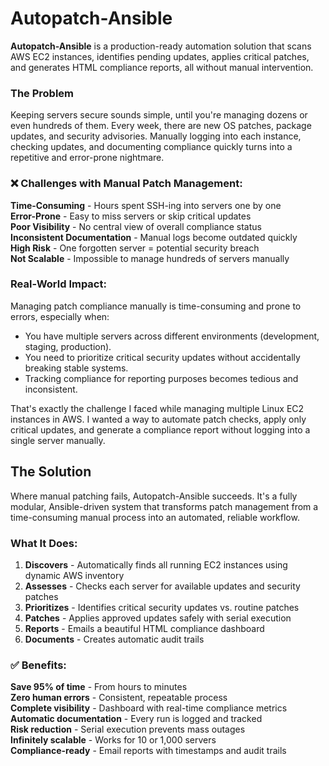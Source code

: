 # Autopatch-Ansible

**Autopatch-Ansible** is a production-ready automation solution that scans AWS EC2 instances, identifies pending updates, applies critical patches, and generates HTML compliance reports, all without manual intervention.


### The Problem
Keeping servers secure sounds simple, until you're managing dozens or even hundreds of them. Every week, there are new OS patches, package updates, and security advisories. Manually logging into each instance, checking updates, and documenting compliance quickly turns into a repetitive and error-prone nightmare.

### ❌ Challenges with Manual Patch Management:

 **Time-Consuming** - Hours spent SSH-ing into servers one by one  
 **Error-Prone** - Easy to miss servers or skip critical updates  
 **Poor Visibility** - No central view of overall compliance status  
 **Inconsistent Documentation** - Manual logs become outdated quickly  
 **High Risk** - One forgotten server = potential security breach  
 **Not Scalable** - Impossible to manage hundreds of servers manually  

### Real-World Impact:

Managing patch compliance manually is time-consuming and prone to errors, especially when:
- You have multiple servers across different environments (development, staging, production).
- You need to prioritize critical security updates without accidentally breaking stable systems.
- Tracking compliance for reporting purposes becomes tedious and inconsistent.

That's exactly the challenge I faced while managing multiple Linux EC2 instances in AWS. I wanted a way to automate patch checks, apply only critical updates, and generate a compliance report without logging into a single server manually.

## The Solution
Where manual patching fails, Autopatch-Ansible succeeds. It's a fully modular, Ansible-driven system that transforms patch management from a time-consuming manual process into an automated, reliable workflow.

### What It Does:

1. **Discovers** - Automatically finds all running EC2 instances using dynamic AWS inventory
2. **Assesses** - Checks each server for available updates and security patches
3. **Prioritizes** - Identifies critical security updates vs. routine patches
4. **Patches** - Applies approved updates safely with serial execution
5. **Reports** - Emails a beautiful HTML compliance dashboard
6. **Documents** - Creates automatic audit trails

### ✅ Benefits:

 **Save 95% of time** - From hours to minutes  
 **Zero human errors** - Consistent, repeatable process  
 **Complete visibility** - Dashboard with real-time compliance metrics  
 **Automatic documentation** - Every run is logged and tracked  
 **Risk reduction** - Serial execution prevents mass outages  
 **Infinitely scalable** - Works for 10 or 1,000 servers  
 **Compliance-ready** - Email reports with timestamps and audit trails  















